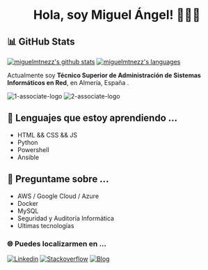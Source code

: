 <!--
[banner]()
-->
<h1 align="center">Hola, soy Miguel Ángel! 👋👨‍💻</h1>

## 📊 GitHub Stats
<p align="left">
  <a href="https://github.com/miguelmtnezz"><img src="https://github-readme-stats.vercel.app/api?username=miguelmtnezz&show_icons=true" alt="miguelmtnezz's github stats"></a>
  <a href="https://github.com/miguelmtnezz"><img src="https://github-readme-stats.vercel.app/api/top-langs/?username=miguelmtnezz&layout=compact" alt="miguelmtnezz's languages"></a>
</p>

Actualmente soy **Técnico Superior de Administración de Sistemas Informáticos en Red**, en Almería, España .

![1-associate-logo](https://user-images.githubusercontent.com/73715988/234959846-1b9bc8d3-44c9-416a-98cb-8e7e0851f3fe.png)
![2-associate-logo](https://user-images.githubusercontent.com/73715988/234959851-abb7c2ae-bbd8-4328-94a2-377c940d17ac.png)


## 🌱 Lenguajes que estoy aprendiendo ...
  - HTML && CSS && JS
  - Python
  - Powershell
  - Ansible

## 💬 Preguntame sobre ...
  - AWS / Google Cloud / Azure
  - Docker
  - MySQL
  - Seguridad y Auditoría Informática
  - Ultimas tecnologías

### 🌐 Puedes localizarmen en ...
[![Linkedin](https://img.shields.io/badge/-Linkedin-blue?style=flat-square&logo=Linkedin&logoColor=white&link=https://www.linkedin.com/in/miguel-angel-martinez-bueso-37927022a?lipi=urn%3Ali%3Apage%3Ad_flagship3_profile_view_base_contact_details%3B%2F2jHGBGiSKuKPW934TBSnA%3D%3D)](https://www.linkedin.com/in/miguel-angel-martinez-bueso-37927022a?lipi=urn%3Ali%3Apage%3Ad_flagship3_profile_view_base_contact_details%3B%2F2jHGBGiSKuKPW934TBSnA%3D%3D)
[![Stackoverflow](https://img.shields.io/badge/-StackOverflow-white?style=flat-square&logo=StackOverflow&logoColor=white$link=https://stackoverflow.com/users/17387554/miguelmtnezz)](https://stackoverflow.com/users/17387554/miguelmtnezz)
[![Blog](https://img.shields.io/badge/Blog-0A0A0A?style=flat-square&logo=dev.to&logoColor=white$link=https://miguelmtnezz.github.io)](https://miguelmtnezz.github.io)

